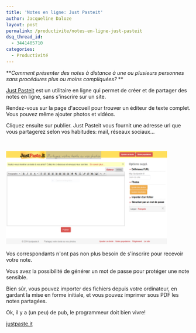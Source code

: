 ```yaml
---
title: 'Notes en ligne: Just Pasteit'
author: Jacqueline Daloze
layout: post
permalink: /productivite/notes-en-ligne-just-pasteit
dsq_thread_id:
  - 3441405710
categories:
  - Productivité
---
```

***Comment présenter des notes à distance à une ou plusieurs personnes sans procédures plus ou moins compliquées?* **

<a href="https://justpaste.it/" target="_blank">Just Pasteit</a> est un utilitaire en ligne qui permet de créer et de partager des notes en ligne, sans s'inscrire sur un site.

Rendez-vous sur la page d'accueil pour trouver un éditeur de texte complet. Vous pouvez même ajouter photos et vidéos.

Cliquez ensuite sur publier. Just Pasteit vous fournit une adresse url que vous partagerez selon vos habitudes: mail, réseaux sociaux&#8230;

&nbsp;

<p style="text-align: left;">
  <img class="size-medium wp-image-164 aligncenter" alt="paste.it" src="/images/2015/01/paste.it_-300x164.png" width="440" height="255" />
</p>

Vos correspondants n'ont pas non plus besoin de s'inscrire pour recevoir votre note.

Vous avez la possibilité de générer un mot de passe pour protéger une note sensible.

Bien sûr, vous pouvez importer des fichiers depuis votre ordinateur, en gardant la mise en forme initiale, et vous pouvez imprimer sous PDF les notes partagées.

Ok, il y a (un peu) de pub, le programmeur doit bien vivre!

[justpaste.it][1]

 [1]: http://justpaste.it/
